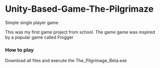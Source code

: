 # Unity-Based-Game-The-Pilgrimaze
Simple single player game

This was my first game project from school. The game game was inspired by a popular game called Frogger

### How to play

Download all files and execute the The_Pilgrimage_Beta.exe 

